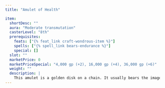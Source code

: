 ```yaml
---
title: "Amulet of Health"

item:
  shortDesc: ""
  aura: "Moderate transmutation"
  casterLevel: "8th"
  prerequisites:
    feats: ["{% feat_link craft-wondrous-item %}"]
    spells: ["{% spell_link bears-endurance %}"]
    special: []
  slot: ""
  marketPrice: 0
  marketPriceSpecial: "4,000 gp (+2), 16,000 gp (+4), 36,000 gp (+6)"
  weight: ""
  description: |
    This amulet is a golden disk on a chain. It usually bears the image of a lion or other powerful animal. The amulet grants the wearer an enhancement bonus to Constitution of +2, +4, or +6.
---
```

